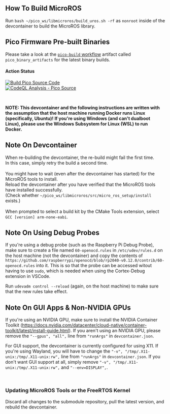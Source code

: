 ## How To Build MicroROS
Run `bash ~/pico_ws/libmicroros/build_uros.sh -rf` as `nonroot` inside of the devcontainer to build the MicroROS library.

## Pico Firmware Pre-built Binaries
Please take a look at the [`pico-build` workflow](https://github.com/samyarsadat/Micro-ROS-RP2350/actions/workflows/pico-build.yml) artifact called `pico_binary_artifacts` for the latest binary builds.

#### Action Status
[![Build Pico Source Code](https://github.com/samyarsadat/Micro-ROS-RP2350/actions/workflows/pico-build.yml/badge.svg)](https://github.com/samyarsadat/Micro-ROS-RP2350/actions/workflows/pico-build.yml)<br>
[![CodeQL Analysis - Pico Source](https://github.com/samyarsadat/Micro-ROS-RP2350/actions/workflows/pico-codeql.yml/badge.svg)](https://github.com/samyarsadat/Micro-ROS-RP2350/actions/workflows/pico-codeql.yml)

<br>

**NOTE: This devcontainer and the following instructions are written with the assumption that the host machine running Docker runs Linux (specifically, Ubuntu)! If you're using Windows (and can't dualboot Linux), please use the Windows Subsystem for Linux (WSL) to run Docker.**

## Note On Devcontainer
When re-building the devcontainer, the re-build might fail the first time.<br>
In this case, simply retry the build a second time.<br>
<br>
You might have to wait (even after the devcontainer has started) for the MicroROS tools to install.<br>
Reload the devcontainer after you have verified that the MicroROS tools have installed successfully.<br>
(Check whether `~/pico_ws/libmicroros/src/micro_ros_setup/install` exists.)<br>
<br>
When prompted to select a build kit by the CMake Tools extension, select `GCC [version] arm-none-eabi`.


## Note On Using Debug Probes
If you're using a debug probe (such as the Raspberry Pi Debug Probe), make sure to create a file named `60-openocd.rules` in `/etc/udev/rules.d` on the host machine (not the devcontainer) and copy the contents of `https://github.com/raspberrypi/openocd/blob/rp2040-v0.12.0/contrib/60-openocd.rules` into it. This is so that the probe can be accessed witout having to use `sudo`, which is needed when using the Cortex-Debug extension in VSCode.

Run `udevadm control --reload` (again, on the host machine) to make sure that the new rules take effect.


## Note On GUI Apps & Non-NVIDIA GPUs
If you're using an NVIDIA GPU, make sure to install the NVIDIA Container Toolkit (https://docs.nvidia.com/datacenter/cloud-native/container-toolkit/latest/install-guide.html). If you aren't using an NVIDIA GPU, please remove the `"--gpus", "all",` line from `"runArgs"` in `devcontainer.json`.

For GUI support, the devcontainer is currently configured for using X11. If you're using Wayland, you will have to change the `"-v", "/tmp/.X11-unix:/tmp/.X11-unix:rw",` line from `"runArgs"` in `devcontainer.json`. If you don't want GUI support at all, simply remove `"-v", "/tmp/.X11-unix:/tmp/.X11-unix:rw",` and `"--env=DISPLAY",`.

<br>

### Updating MicroROS Tools or the FreeRTOS Kernel
Discard all changes to the submodule repository, pull the latest version, and rebuild the devcontainer.